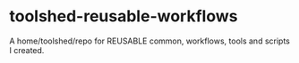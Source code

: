 # toolshed-reusable-workflows
A home/toolshed/repo for REUSABLE common, workflows, tools and scripts I created.
